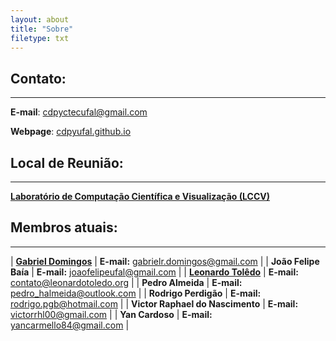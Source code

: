 ```yaml
---
layout: about
title: "Sobre"
filetype: txt
---
```


## Contato:
---

**E-mail**: [cdpyctecufal@gmail.com](mailto:cdpyctecufal@gmail.com "CD Py's E-mail")

**Webpage**: [cdpyufal.github.io](https://cdpyufal.github.io "This Page")

## Local de Reunião:
---

**[Laboratório de Computação Científica e Visualização (LCCV)](http://www.lccv.ufal.br "LCCV")**

## Membros atuais:
---

| **[Gabriel Domingos](https://gabrielrdomingos.github.io/ "I'm Gabriel.")** | **E-mail:** [gabrielr.domingos@gmail.com](mailto:gabrielr.domingos@gmail.com "Gabriel's E-mail") |
| **João Felipe Baía** | **E-mail:** [joaofelipeufal@gmail.com](mailto:joaofelipeufal@gmail.com "João's E-mail") |
| **[Leonardo Tolêdo](http://leonardotoledo.org/ "I'm Leonardo")** | **E-mail:** [contato@leonardotoledo.org](mailto:contato@leonardotoledo.org "Leonardo's E-mail") |
| **Pedro Almeida** | **E-mail:** [pedro_halmeida@outlook.com](mailto:pedro_halmeida@outlook.com "Pedro's E-mail") |
| **Rodrigo Perdigão** | **E-mail:** [rodrigo.pgb@hotmail.com](mailto:rodrigo.pgb@hotmail.com "Rodrigo's E-mail") |
| **Victor Raphael do Nascimento** | **E-mail:** [victorrhl00@gmail.com](mailto:victorrhl00@gmail.com "Rodrigo's E-mail") |
| **Yan Cardoso** | **E-mail:** [yancarmello84@gmail.com](mailto:yancarmello84@gmail.com "Yan's E-mail") |
